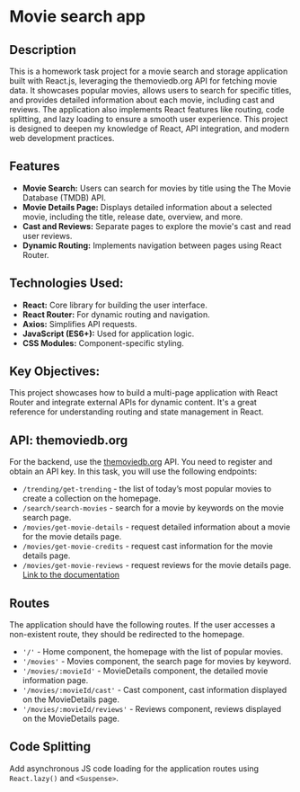 # Movie search app 

## Description 

This is a homework task project for a movie search and storage application built with React.js, leveraging the themoviedb.org API for fetching movie data. It showcases popular movies, allows users to search for specific titles, and provides detailed information about each movie, including cast and reviews. The application also implements React features like routing, code splitting, and lazy loading to ensure a smooth user experience. This project is designed to deepen my knowledge of React, API integration, and modern web development practices.

## Features 

- **Movie Search:** Users can search for movies by title using the The Movie Database (TMDB) API.
- **Movie Details Page:** Displays detailed information about a selected movie, including the title, release date, overview, and more.
- **Cast and Reviews:** Separate pages to explore the movie's cast and read user reviews.
- **Dynamic Routing:** Implements navigation between pages using React Router.

## Technologies Used: 

- **React:** Core library for building the user interface.
- **React Router:** For dynamic routing and navigation.
- **Axios:** Simplifies API requests.
- **JavaScript (ES6+):** Used for application logic.
- **CSS Modules:** Component-specific styling.

## Key Objectives: 

This project showcases how to build a multi-page application with React Router and integrate external APIs for dynamic content. It's a great reference for understanding routing and state management in React.

## API: themoviedb.org 

For the backend, use the [themoviedb.org](https://www.themoviedb.org/) API. You need to register and obtain an API key. In this task, you will use the following endpoints:

- `/trending/get-trending` - the list of today’s most popular movies to create a collection on the homepage.
- `/search/search-movies` - search for a movie by keywords on the movie search page.
- `/movies/get-movie-details` - request detailed information about a movie for the movie details page.
- `/movies/get-movie-credits` - request cast information for the movie details page.
- `/movies/get-movie-reviews` - request reviews for the movie details page.  
[Link to the documentation](https://developers.themoviedb.org/3)

## Routes 

The application should have the following routes. If the user accesses a non-existent route, they should be redirected to the homepage.

- `'/'` - Home component, the homepage with the list of popular movies.
- `'/movies'` - Movies component, the search page for movies by keyword.
- `'/movies/:movieId'` - MovieDetails component, the detailed movie information page.
- `'/movies/:movieId/cast'` - Cast component, cast information displayed on the MovieDetails page.
- `'/movies/:movieId/reviews'` - Reviews component, reviews displayed on the MovieDetails page.

## Code Splitting

Add asynchronous JS code loading for the application routes using `React.lazy()` and `<Suspense>`.
